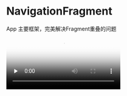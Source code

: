 # NavigationFragment
App 主要框架，完美解决Fragment重叠的问题
<video id="video" controls="" preload="none" poster="https://raw.githubusercontent.com/fewwind/img_folder/master/home_frag.png">
<source id="mp4" src="https://github.com/fewwind/img_folder/blob/master/frag_appbar.mp4" type="video/mp4">
</video>
